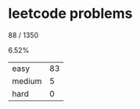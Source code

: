 # leetcode problems

88 / 1350

6.52%

|        |     |
| ------ | --- |
| easy   | 83  |
| medium | 5   |
| hard   | 0   |

